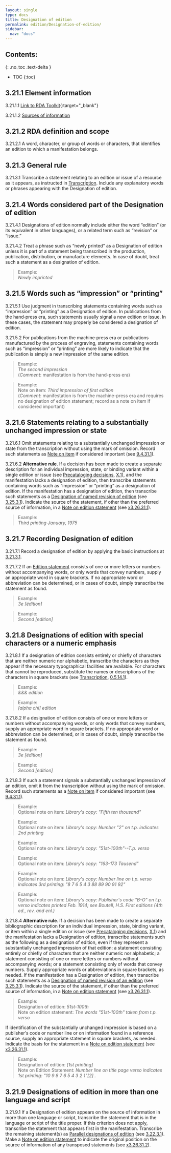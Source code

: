```yaml
---
layout: single
type: docs
title: Designation of edition
permalink: edition/Designation-of-edition/
sidebar:
  nav: "docs"
---
```


## Contents:
{: .no_toc .text-delta }

- TOC
{:toc}

## 3.21.1 Element information

<a name="3.21.1.1">3.21.1.1</a> [Link to RDA Toolkit](https://beta.rdatoolkit.org/Content/Index?externalId=en-US_ala-3f4a6575-8253-3866-a8f6-ce255dcb094c#){:target="_blank"}

<a name="3.21.1.2">3.21.1.2</a> [Sources of information](/DCRMR/edition/)

## 3.21.2 RDA definition and scope

<a name="3.21.2.1">3.21.2.1</a> A word, character, or group of words or characters, that identifies an edition to which a manifestation belongs.

## 3.21.3 General rule

<a name="3.21.3.1">3.21.3.1</a> Transcribe a statement relating to an edition or issue of a  resource as it appears, as instructed in [Transcription](/DCRMR/general-rules/Transcription/). Include any explanatory words or phrases appearing with the Designation of edition.

## 3.21.4 Words considered part of the Designation of edition

<a name="3.21.4.1">3.21.4.1</a> Designations of edition normally include either the word “edition” (or its equivalent in other languages), or a related term such as “revision” or “issue.” 

<a name="3.21.4.2">3.21.4.2</a> Treat a phrase such as “newly printed” as a Designation of edition unless it is
part of a statement being transcribed in the production, publication, distribution, or manufacture elements.  In case of doubt, treat such a statement as a designation of edition.

>Example:  
><CITE>Newly imprinted</CITE>

## 3.21.5 Words such as “impression” or “printing”

<a name="3.21.5.1">3.21.5.1</a> Use judgment in transcribing statements containing words such as “impression” or “printing” as a Designation of edition. In publications from the hand‐press era, such statements usually signal a new edition or issue. In these cases, the statement may properly be considered a designation of edition.

<a name="3.21.5.2">3.21.5.2</a> For publications from the machine‐press era or publications manufactured by the process of engraving, statements containing words such as “impression” or “printing” are more likely to indicate that the publication is simply a new impression of the same edition. 

>Example:  
><CITE>The second impression</CITE>  
>(*Comment*: manifestation is from the hand-press era)

>Example:  
>Note on item: <CITE>Third impression of first edition</CITE>  
>(*Comment*: manifestation is from the machine-press era and requires no designation of edition statement; record as a note on item if considered important)

## 3.21.6 Statements relating to a substantially unchanged impression or state

<a name="3.21.6.1">3.21.6.1</a> Omit statements relating to a substantially unchanged impression or state from the transcription without using the mark of omission.  Record such statements as [Note on item](/DCRMR/additional-notes/Note-on-item/) if considered important (see [9.4.31.1](/DCRMR/additional-notes/Note-on-item/#9.4.31.1)).

<a name="3.21.6.2">3.21.6.2</a> **Alternative rule**. If a decision has been made to create a separate description for an individual impression, state, or binding variant within a single edition or issue (see [Precataloging decisions](/DCRMR/introduction/#x-precataloging-decisions), [X.1](/DCRMR/introduction/#x-precataloging-decisions)), and the manifestation lacks a designation of edition, then transcribe statements containing words such as “impression” or “printing” as a designation of edition. If the manifestation has a designation of edition, then transcribe such statements as a [Designation of named revision of edition](/DCRMR/edition/Designation-of-named-revision-of-edition/) (see [3.25.3.1](/DCRMR/edition/Designation-of-named-revision-of-edition/#3.25.3.1)).  Indicate the source of the statement, if other than the preferred source of information, in a [Note on edition statement](/DCRMR/edition/Note-on-edition-statement/) (see [x3.26.31.1](/DCRMR/edition/Note-on-edition-statement/#x3.26.31.1)).

>Example:  
><CITE>Third printing January, 1975</CITE>

## 3.21.7 Recording Designation of edition

<a name="3.21.7.1">3.21.7.1</a> Record a designation of edition by applying the basic instructions at [3.21.3.1](/DCRMR/edition/Designation-of-edition/#3.21.3.1).  

<a name="3.21.7.2">3.21.7.2</a> If an [Edition statement](/DCRMR/edition/Edition-statement/) consists of one or more letters or numbers without accompanying words, or only words that convey numbers, supply an appropriate word in square brackets. If no appropriate word or abbreviation can be determined, or in cases of doubt, simply transcribe the statement as found.

>Example:  
><CITE>3e [édition]</CITE>

>Example:  
><CITE>Second [edition]</CITE>

## 3.21.8 Designations of edition with special characters or a numeric emphasis

<a name="3.21.8.1">3.21.8.1</a> If a designation of edition consists entirely or chiefly of characters that are neither numeric nor alphabetic, transcribe the characters as they appear if the necessary typographical facilities are available. For characters that cannot be reproduced, substitute the names or descriptions of the characters in square brackets (see [Transcription](/DCRMR/general-rules/Transcription/), [0.5.14.1](/DCRMR/general-rules/Transcription/#0.5.14.1)).

>Example:  
><CITE>&&& edition</CITE>

>Example:  
><CITE>[alpha chi] edition</CITE>

<a name="3.21.8.2">3.21.8.2</a> If a designation of edition consists of one or more letters or numbers without accompanying words, or only words that convey numbers, supply an appropriate word in square brackets. If no appropriate word or abbreviation can be determined, or in cases of doubt, simply transcribe the statement as found. 

>Example:  
><CITE>3e [édition]</CITE>

>Example:  
><CITE>Second [edition]</CITE>

<a name="3.21.8.3">3.21.8.3</a> If such a statement signals a substantially unchanged impression of an edition,
omit it from the transcription without using the mark of omission.  Record such statements as a [Note on item](/DCRMR/additional-notes/Note-on-item/) if considered important (see [9.4.31.1](/DCRMR/additional-notes/Note-on-item/#9.4.31.1)).

>Example:  
>Optional note on item: <CITE>Library's copy: "Fifth ten thousand"</CITE>
 
>Example:  
>Optional note on item: <CITE>Library's copy: Number "2" on t.p. indicates 2nd printing</CITE>

>Example:  
>Optional note on item: <CITE>Library's copy: "51st-100th"--T.p. verso</CITE>

>Example:  
>Optional note on item: <CITE>Library's copy: "163-173 Tausend"</CITE>

>Example:  
>Optional note on item: <CITE>Library's copy: Number line on t.p. verso indicates 3rd printing: "8 7 6 5 4 3 88 89 90 91 92"</CITE>
 
>Example:  
>Optional note on item: <CITE>Library's copy: Publisher's code "B-O" on t.p. verso indicates printed Feb. 1914; see Boutell, H.S. First editions (4th ed., rev. and enl.)</CITE>  

<a name="3.21.8.4">3.21.8.4</a> **Alternative rule**. If a decision has been made to create a separate bibliographic description for an individual impression, state, binding variant, or item within a single edition or issue (see [Precataloging decisions](/DCRMR/introduction/#x-precataloging-decisions), [X.1](/DCRMR/introduction/#x-precataloging-decisions)) and the manifestation lacks a Designation of edition, transcribe statements such as the following as a designation of edition, even if they represent a substantially unchanged impression of that edition: a statement consisting entirely or chiefly of characters that are neither numeric nor alphabetic; a statement consisting of one or more letters or numbers without accompanying words; or a statement consisting only of words that convey numbers. Supply appropriate words or abbreviations in square brackets, as needed.  If the manifestation has a Designation of edition, then transcribe such statements as a [Designation of named revision of an edition](/DCRMR/edition/Designation-of-named-revision-of-edition/) (see [3.25.3.1](/DCRMR/edition/Designation-of-named-revision-of-edition/#3.25.3.1)). Indicate the source of the statement, if other than the preferred source of information, in a [Note on edition statement](/DCRMR/edition/Note-on-edition-statement/) (see [x3.26.31.1](/DCRMR/edition/Note-on-edition-statement/#x3.26.31.1)).

>Example:  
>Designation of edition: <CITE>51st-100th</CITE>  
>Note on edition statement: <CITE>The words "51st-100th" taken from t.p. verso</CITE>

If identification of the substantially unchanged impression is based on a publisherʹs code or number line or on information found in a reference source, supply an
appropriate statement in square brackets, as needed. Indicate the basis for the statement in a [Note on edition statement](/DCRMR/edition/Note-on-edition-statement/) (see [x3.26.31.1](/DCRMR/edition/Note-on-edition-statement/#x3.26.31.1)).

>Example:  
>Designation of edition: <CITE>[1st printing]</CITE>  
>Note on Edition Statement: <CITE>Number line on title page verso indicates 1st printing: "10 9 8 7 6 5 4 3 2 1"[2] .</CITE>

## 3.21.9 Designations of edition in more than one language and script

<a name="3.21.9.1">3.21.9.1</a> If a Designation of edition appears on the source of information in more than one language or script, transcribe the statement that is in the language or script of the title proper. If this criterion does not apply, transcribe the statement that appears first in the manifestation. Transcribe the remaining statement(s) as [Parallel designations of edition](/DCRMR/edition/Parallel-designation-of-edition/) (see [3.22.3.1](/DCRMR/edition/Parallel-designation-of-edition/#3.22.3.1)). Make a [Note on edition statement](/DCRMR/edition/Note-on-edition-statement/) to indicate the original position on the source of information of any transposed statements (see [x3.26.31.2](/DCRMR/edition/Note-on-edition-statement/#x3.26.31.2)).